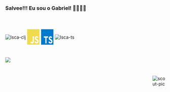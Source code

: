 ### Salvee!!! Eu sou o Gabriel! 🤜🏻🤛🏻
#
<div style="display: inline_block"><br>
  <img align="center" alt="Isca-clj" height="50" width="40" src="https://cdn.jsdelivr.net/gh/devicons/devicon/icons/clojure/clojure-original.svg">
  <img align="center" alt="Isca-js" height="50" width="40" src="https://raw.githubusercontent.com/devicons/devicon/master/icons/javascript/javascript-plain.svg">
  <img align="center" alt="Isca-ts" height="50" width="40" src="https://raw.githubusercontent.com/devicons/devicon/master/icons/typescript/typescript-plain.svg">
  <img align="center" alt="Isca-ts" height="50" width="40" src="https://cdn.jsdelivr.net/gh/devicons/devicon/icons/nodejs/nodejs-original.svg">
</div>

#
<div> 
  <a href="https://www.linkedin.com/in/gabrielescareli021/" target="_blank"><img src="https://img.shields.io/badge/-LinkedIn-%230077B5?style=for-the-badge&logo=linkedin&logoColor=white" target="_blank"></a> 
</div>

#
<div>
  <img align="right" alt="scout-pic" height="40" width="40"
src="https://upload.wikimedia.org/wikipedia/en/thumb/8/87/World_Scout_Emblem_1955.svg/1200px-World_Scout_Emblem_1955.svg.png">    
  </div>  
